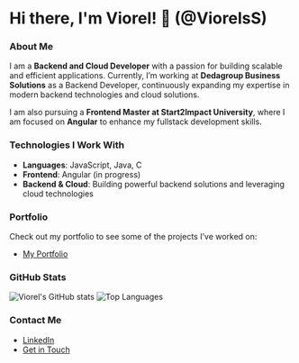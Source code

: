 # Hi there, I'm Viorel! 👋 (@ViorelsS)

### About Me
I am a **Backend and Cloud Developer** with a passion for building scalable and efficient applications. Currently, I’m working at **Dedagroup Business Solutions** as a Backend Developer, continuously expanding my expertise in modern backend technologies and cloud solutions.

I am also pursuing a **Frontend Master at Start2Impact University**, where I am focused on **Angular** to enhance my fullstack development skills.

### Technologies I Work With
- **Languages**: JavaScript, Java, C
- **Frontend**: Angular (in progress)
- **Backend & Cloud**: Building powerful backend solutions and leveraging cloud technologies

### Portfolio
Check out my portfolio to see some of the projects I’ve worked on:
- [My Portfolio](https://viorelss.github.io/html-css-s2i/)

### GitHub Stats
![Viorel's GitHub stats](https://github-readme-stats.vercel.app/api?username=ViorelsS&show_icons=true&theme=radical)
![Top Languages](https://github-readme-stats.vercel.app/api/top-langs/?username=ViorelsS&layout=compact&theme=radical)

### Contact Me
- [LinkedIn](https://www.linkedin.com/in/viorel-s/)
- [Get in Touch](https://viorelss.github.io/html-css-s2i/contact)

